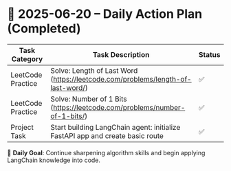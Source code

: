 # 📌 2025-06-20 – Daily Action Plan (Completed)

| Task Category         | Task Description                                                                 | Status |
|----------------------|------------------------------------------------------------------------------------|--------|
| LeetCode Practice     | Solve: Length of Last Word (https://leetcode.com/problems/length-of-last-word/)   | ✅      |
| LeetCode Practice     | Solve: Number of 1 Bits (https://leetcode.com/problems/number-of-1-bits/)         | ✅      |
| Project Task          | Start building LangChain agent: initialize FastAPI app and create basic route     | ✅      |

🎯 **Daily Goal**: Continue sharpening algorithm skills and begin applying LangChain knowledge into code.
